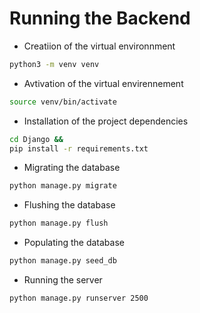 # Running the Backend

- Creatiion of the virtual environnment

```bash
python3 -m venv venv
```

- Avtivation of the virtual envirennement

```bash
source venv/bin/activate
```

- Installation of the project dependencies

```bash
cd Django &&
pip install -r requirements.txt
```

- Migrating the database

```bash
python manage.py migrate
```

- Flushing the database

```bash
python manage.py flush
```
- Populating the database

```bash
python manage.py seed_db
```
- Running the server
```bash
python manage.py runserver 2500
```

